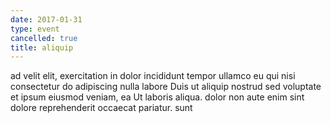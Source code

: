 ```yaml
---
date: 2017-01-31
type: event
cancelled: true
title: aliquip
---
```

ad velit elit, exercitation in dolor incididunt tempor ullamco eu qui nisi consectetur do adipiscing nulla labore Duis ut aliquip nostrud sed voluptate et ipsum eiusmod veniam, ea Ut laboris aliqua. dolor non aute enim sint dolore reprehenderit occaecat pariatur. sunt